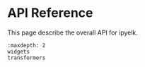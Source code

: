 # API Reference

This page describe the overall API for ipyelk.

```{toctree}
:maxdepth: 2
widgets
transformers
```
